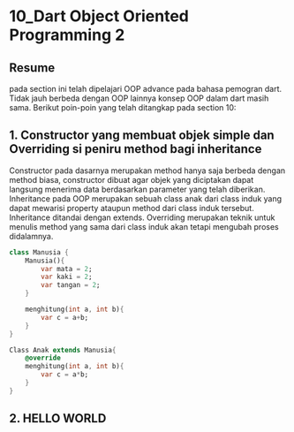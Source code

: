 # 10_Dart Object Oriented Programming 2
## Resume
pada section ini telah dipelajari OOP advance pada bahasa pemogran dart. Tidak jauh berbeda dengan OOP lainnya konsep OOP dalam dart masih sama. Berikut poin-poin yang telah ditangkap pada section 10:
## 1. Constructor yang membuat objek simple dan Overriding si peniru method bagi inheritance
Constructor pada dasarnya merupakan method hanya saja berbeda dengan method biasa, constructor dibuat agar objek yang diciptakan dapat langsung menerima data berdasarkan parameter yang telah diberikan. Inheritance pada OOP merupakan sebuah class anak dari class induk yang dapat mewarisi property ataupun method dari class induk tersebut. Inheritance ditandai dengan extends. Overriding merupakan teknik untuk menulis method yang sama dari class induk akan tetapi mengubah proses didalamnya.
```dart
class Manusia {
    Manusia(){
        var mata = 2;
        var kaki = 2;
        var tangan = 2;
    }

    menghitung(int a, int b){
        var c = a+b;
    }
}

Class Anak extends Manusia{
    @override
    menghitung(int a, int b){
        var c = a*b;
    }
}
```
## 2. HELLO WORLD